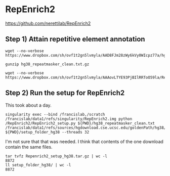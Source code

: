 

#	RepEnrich2

https://github.com/nerettilab/RepEnrich2


##	Step 1) Attain repetitive element annotation
```
wget --no-verbose https://www.dropbox.com/sh/ovf1t2gn5lvmyla/AAD8FJm28zWy6kVy0WIcpz77a/hg38_repeatmasker_clean.txt.gz

gunzip hg38_repeatmasker_clean.txt.gz

wget --no-verbose https://www.dropbox.com/sh/ovf1t2gn5lvmyla/AAAovLTYE93PjBIlRRToO59la/Repenrich2_setup_hg38.tar.gz
```

##	Step 2) Run the setup for RepEnrich2

This took about a day.
```
singularity exec --bind /francislab,/scratch /francislab/data1/refs/singularity/RepEnrich2.img python /RepEnrich2/RepEnrich2_setup.py ${PWD}/hg38_repeatmasker_clean.txt /francislab/data1/refs/sources/hgdownload.cse.ucsc.edu/goldenPath/hg38/bigZips/latest/hg38.fa ${PWD}/setup_folder_hg38 --threads 32
```



I'm not sure that that was needed. I think that contents of the one download contain the same files.

```
tar tvfz Repenrich2_setup_hg38.tar.gz | wc -l
8872
ll setup_folder_hg38/ | wc -l
8872
```



